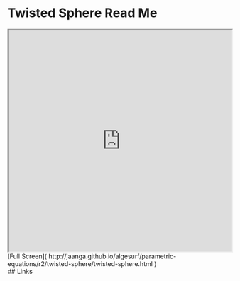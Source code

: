 Twisted Sphere Read Me
===

<iframe src='http://jaanga.github.io/algesurf/parametric-equations/r2/twisted-sphere/twisted-sphere.html' width=100% height=500px >
There is an `iframe` here. It is not visible when viewed on github.com/algesurf. To view, please see 'Project Links' below.
</iframe>
[Full Screen]( http://jaanga.github.io/algesurf/parametric-equations/r2/twisted-sphere/twisted-sphere.html )
<br>
## Links 
<http://www.3d-meier.de/tut3/Seite118.html>  
